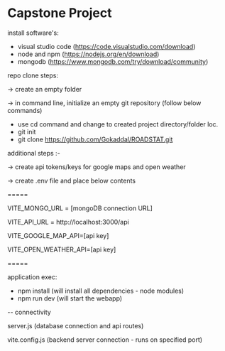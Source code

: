 # Capstone Project

install software's:

* visual studio code (https://code.visualstudio.com/download)
* node and npm (https://nodejs.org/en/download)
* mongodb (https://www.mongodb.com/try/download/community)


repo clone steps:

-> create an empty folder

-> in command line, initialize an empty git repository (follow below commands)

- use cd command and change to created project directory/folder loc.
- git init
- git clone https://github.com/Gokaddal/ROADSTAT.git


additional steps :-

-> create api tokens/keys for google maps and open weather

-> create .env file and place below contents

=====

VITE_MONGO_URL = [mongoDB connection URL]

VITE_API_URL = http://localhost:3000/api

VITE_GOOGLE_MAP_API=[api key]

VITE_OPEN_WEATHER_API=[api key]

=====

application exec:

- npm install (will install all dependencies - node modules)
- npm run dev (will start the webapp)


-- connectivity

server.js (database connection and api routes)

vite.config.js (backend server connection - runs on specified port)
